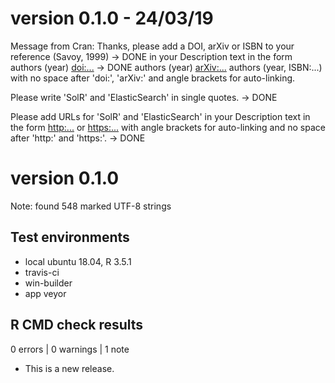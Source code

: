 # version 0.1.0 - 24/03/19
Message from Cran:
Thanks, please add a DOI, arXiv or ISBN to your reference (Savoy, 1999) -> DONE
in your Description text in the form
authors (year) <doi:...> -> DONE
authors (year) <arXiv:...>
authors (year, ISBN:...)
with no space after 'doi:', 'arXiv:' and angle brackets for auto-linking.


Please write 'SolR' and 'ElasticSearch' in single quotes. -> DONE

Please add URLs for 'SolR' and 'ElasticSearch' in your Description text
in the form
<http:...> or <https:...>
with angle brackets for auto-linking and no space after 'http:' and
'https:'. -> DONE

# version 0.1.0

Note: found 548 marked UTF-8 strings

## Test environments
* local ubuntu 18.04, R 3.5.1
* travis-ci
* win-builder
* app veyor

## R CMD check results

0 errors | 0 warnings | 1 note

* This is a new release.
